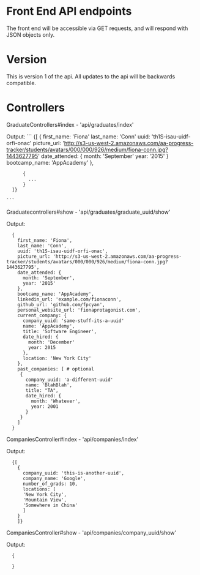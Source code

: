 # Front End API endpoints

The front end will be accessible via GET requests, and will respond with JSON objects only.

# Version

This is version 1 of the api. All updates to the api will be backwards compatible.

# Controllers

GraduateControllers#index - 'api/graduates/index'

  Output:
    ```
      {[
          {
            first_name: 'Fiona'
            last_name: 'Conn'
            uuid: 'th1S-isau-uidf-orfi-onac'
            picture_url: 'http://s3-us-west-2.amazonaws.com/aa-progress-tracker/students/avatars/000/000/926/medium/fiona-conn.jpg?1443627795'
            date_attended: {
              month: 'September'
              year: '2015'
            }
            bootcamp_name: 'AppAcademy'
          },

          {
            ...
          }
      ]}

    ```

Graduatecontrollers#show - 'api/graduates/graduate_uuid/show'

  Output:
  ```
    {
      first_name: 'Fiona',
      last_name: 'Conn',
      uuid: 'th1S-isau-uidf-orfi-onac',
      picture_url: 'http://s3-us-west-2.amazonaws.com/aa-progress-tracker/students/avatars/000/000/926/medium/fiona-conn.jpg?1443627795',
      date_attended: {
        month: 'September',
        year: '2015'
      },
      bootcamp_name: 'AppAcademy',
      linkedin_url: 'example.com/fionaconn',
      github_url: 'github.com/fpcyan',
      personal_website_url: 'fionaprotagonist.com',
      current_company: {
        company_uuid: 'same-stuff-its-a-uuid'
        name: 'AppAcademy',
        title: 'Software Engineer',
        date_hired: {
          month: 'December'
          year: 2015
        },
        location: 'New York City'
      },
      past_companies: [ # optional
       {
         company_uuid: 'a-different-uuid'
         name: 'BlahBlah',
         title: "TA",
         date_hired: {
           month: 'Whatever',
           year: 2001
         }
       }
      ]
    }
  ```

CompaniesController#index - 'api/companies/index'

  Output:
  ```
    {[
      {
        company_uuid: 'this-is-another-uuid',
        company_name: 'Google',
        number_of_grads: 10,
        locations: [
        'New York City',
        'Mountain View',
        'Somewhere in China'
        ]
      }
      ]}
  ```

CompaniesController#show - 'api/companies/company_uuid/show'

  Output:
  ```
    {

    }
  ```
